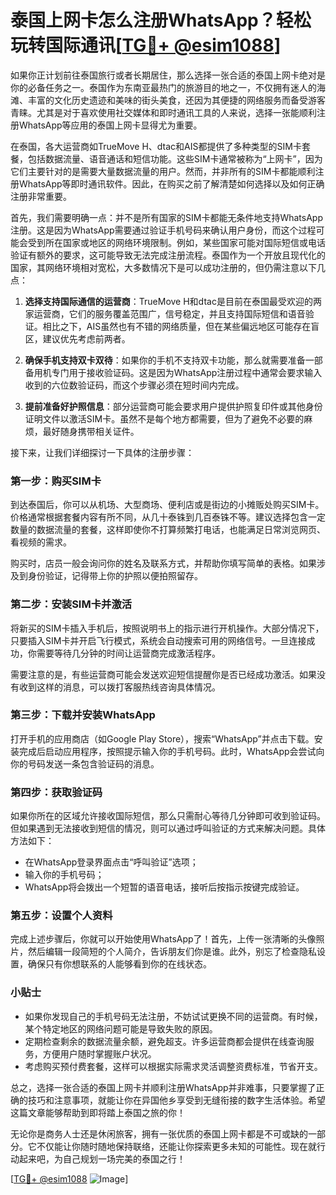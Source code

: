 # 泰国上网卡怎么注册WhatsApp？轻松玩转国际通讯[[TG💪+ @esim1088](https://t.me/s/esim1088)]

如果你正计划前往泰国旅行或者长期居住，那么选择一张合适的泰国上网卡绝对是你的必备任务之一。泰国作为东南亚最热门的旅游目的地之一，不仅拥有迷人的海滩、丰富的文化历史遗迹和美味的街头美食，还因为其便捷的网络服务而备受游客青睐。尤其是对于喜欢使用社交媒体和即时通讯工具的人来说，选择一张能顺利注册WhatsApp等应用的泰国上网卡显得尤为重要。

在泰国，各大运营商如TrueMove H、dtac和AIS都提供了多种类型的SIM卡套餐，包括数据流量、语音通话和短信功能。这些SIM卡通常被称为“上网卡”，因为它们主要针对的是需要大量数据流量的用户。然而，并非所有的SIM卡都能顺利注册WhatsApp等即时通讯软件。因此，在购买之前了解清楚如何选择以及如何正确注册非常重要。

首先，我们需要明确一点：并不是所有国家的SIM卡都能无条件地支持WhatsApp注册。这是因为WhatsApp需要通过验证手机号码来确认用户身份，而这个过程可能会受到所在国家或地区的网络环境限制。例如，某些国家可能对国际短信或电话验证有额外的要求，这可能导致无法完成注册流程。泰国作为一个开放且现代化的国家，其网络环境相对宽松，大多数情况下是可以成功注册的，但仍需注意以下几点：

1. **选择支持国际通信的运营商**：TrueMove H和dtac是目前在泰国最受欢迎的两家运营商，它们的服务覆盖范围广，信号稳定，并且支持国际短信和语音验证。相比之下，AIS虽然也有不错的网络质量，但在某些偏远地区可能存在盲区，建议优先考虑前两者。
   
2. **确保手机支持双卡双待**：如果你的手机不支持双卡功能，那么就需要准备一部备用机专门用于接收验证码。这是因为WhatsApp注册过程中通常会要求输入收到的六位数验证码，而这个步骤必须在短时间内完成。

3. **提前准备好护照信息**：部分运营商可能会要求用户提供护照复印件或其他身份证明文件以激活SIM卡。虽然不是每个地方都需要，但为了避免不必要的麻烦，最好随身携带相关证件。

接下来，让我们详细探讨一下具体的注册步骤：

### 第一步：购买SIM卡

到达泰国后，你可以从机场、大型商场、便利店或是街边的小摊贩处购买SIM卡。价格通常根据套餐内容有所不同，从几十泰铢到几百泰铢不等。建议选择包含一定数量的数据流量的套餐，这样即使你不打算频繁打电话，也能满足日常浏览网页、看视频的需求。

购买时，店员一般会询问你的姓名及联系方式，并帮助你填写简单的表格。如果涉及到身份验证，记得带上你的护照以便拍照留存。

### 第二步：安装SIM卡并激活

将新买的SIM卡插入手机后，按照说明书上的指示进行开机操作。大部分情况下，只要插入SIM卡并开启飞行模式，系统会自动搜索可用的网络信号。一旦连接成功，你需要等待几分钟的时间让运营商完成激活程序。

需要注意的是，有些运营商可能会发送欢迎短信提醒你是否已经成功激活。如果没有收到这样的消息，可以拨打客服热线咨询具体情况。

### 第三步：下载并安装WhatsApp

打开手机的应用商店（如Google Play Store），搜索“WhatsApp”并点击下载。安装完成后启动应用程序，按照提示输入你的手机号码。此时，WhatsApp会尝试向你的号码发送一条包含验证码的消息。

### 第四步：获取验证码

如果你所在的区域允许接收国际短信，那么只需耐心等待几分钟即可收到验证码。但如果遇到无法接收到短信的情况，则可以通过呼叫验证的方式来解决问题。具体方法如下：

- 在WhatsApp登录界面点击“呼叫验证”选项；
- 输入你的手机号码；
- WhatsApp将会拨出一个短暂的语音电话，接听后按指示按键完成验证。

### 第五步：设置个人资料

完成上述步骤后，你就可以开始使用WhatsApp了！首先，上传一张清晰的头像照片，然后编辑一段简短的个人简介，告诉朋友们你是谁。此外，别忘了检查隐私设置，确保只有你想联系的人能够看到你的在线状态。

### 小贴士

- 如果你发现自己的手机号码无法注册，不妨试试更换不同的运营商。有时候，某个特定地区的网络问题可能是导致失败的原因。
- 定期检查剩余的数据流量余额，避免超支。许多运营商都会提供在线查询服务，方便用户随时掌握账户状况。
- 考虑购买预付费套餐，这样可以根据实际需求灵活调整资费标准，节省开支。

总之，选择一张合适的泰国上网卡并顺利注册WhatsApp并非难事，只要掌握了正确的技巧和注意事项，就能让你在异国他乡享受到无缝衔接的数字生活体验。希望这篇文章能够帮助到即将踏上泰国之旅的你！

无论你是商务人士还是休闲旅客，拥有一张优质的泰国上网卡都是不可或缺的一部分。它不仅能让你随时随地保持联络，还能让你探索更多未知的可能性。现在就行动起来吧，为自己规划一场完美的泰国之行！

[[TG💪+ @esim1088](https://t.me/s/esim1088) ![Image](https://i.postimg.cc/4NQfJmqS/Snipaste-2025-05-13-00-14-12.png)]